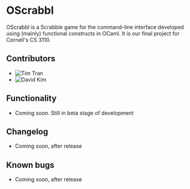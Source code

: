 # OScrabbl
OScrabbl is a Scrabble game for the command-line interface developed using (mainly) functional constructs in OCaml. It is our final project for Cornell's CS 3110.

## Contributors
- ![Tim Tran](https://github.com/tacascer) 
- ![David Kim](https://github.com/TrueshotBarrage)

## Functionality
- Coming soon. Still in beta stage of development

## Changelog
- Coming soon, after release

## Known bugs
- Coming soon, after release
